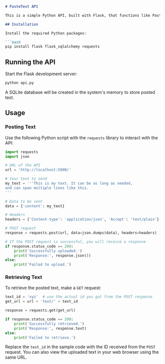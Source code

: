```markdown
# PasteText API

This is a simple Python API, built with Flask, that functions like Pastebin. It allows users to upload any text, which is then stored and can be accessed later via a unique link.

## Installation

Install the required Python packages:

```bash
pip install flask flask_sqlalchemy requests
```

## Running the API

Start the Flask development server:

```bash
python api.py
```

A SQLite database will be created in the system's memory to store posted text.

## Usage

### Posting Text

Use the following Python script with the `requests` library to interact with the API:

```python
import requests
import json

# URL of the API
url = 'http://localhost:5000/'

# Your text to send
my_text = '''This is my text. It can be as long as needed, 
and can span multiple lines like this.
'''

# Data to be sent
data = {'content': my_text}

# Headers
headers = {'Content-type': 'application/json', 'Accept': 'text/plain'}

# POST request
response = requests.post(url, data=json.dumps(data), headers=headers)

# If the POST request is successful, you will receive a response
if response.status_code == 200:
    print('Successfully uploaded.')
    print('Response:', response.json())
else:
    print('Failed to upload.')
```

### Retrieving Text

To retrieve the posted text, make a `GET` request:

```python
text_id = 'xyz'  # use the actual id you got from the POST response
get_url = url + 'text/' + text_id

response = requests.get(get_url)

if response.status_code == 200:
    print('Successfully retrieved.')
    print('Response:', response.text)
else:
    print('Failed to retrieve.')
```

Replace the `text_id` in the sample code with the ID received from the `POST` request. You can also view the uploaded text in your web browser using the same URL.
